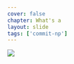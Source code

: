 ```yaml
---
cover: false
chapter: What's a
layout: slide
tags: ['commit-np']
---
```


<img class="no-stretch" src="assets/octicons/git-commit.png">